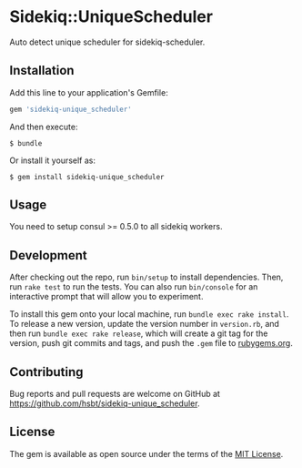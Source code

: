 # Sidekiq::UniqueScheduler

Auto detect unique scheduler for sidekiq-scheduler.

## Installation

Add this line to your application's Gemfile:

```ruby
gem 'sidekiq-unique_scheduler'
```

And then execute:

    $ bundle

Or install it yourself as:

    $ gem install sidekiq-unique_scheduler

## Usage

You need to setup consul >= 0.5.0 to all sidekiq workers.

## Development

After checking out the repo, run `bin/setup` to install dependencies. Then, run `rake test` to run the tests. You can also run `bin/console` for an interactive prompt that will allow you to experiment.

To install this gem onto your local machine, run `bundle exec rake install`. To release a new version, update the version number in `version.rb`, and then run `bundle exec rake release`, which will create a git tag for the version, push git commits and tags, and push the `.gem` file to [rubygems.org](https://rubygems.org).

## Contributing

Bug reports and pull requests are welcome on GitHub at https://github.com/hsbt/sidekiq-unique_scheduler.

## License

The gem is available as open source under the terms of the [MIT License](http://opensource.org/licenses/MIT).
